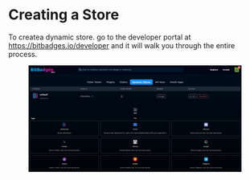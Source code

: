 # Creating a Store

To createa  dynamic store. go to the developer portal at https://bitbadges.io/developer and it will walk you through the entire process.

<figure><img src="../../../../.gitbook/assets/image (170).png" alt=""><figcaption></figcaption></figure>
